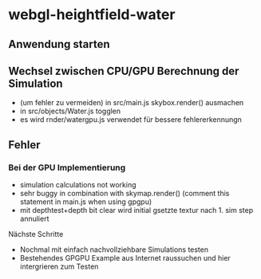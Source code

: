 # webgl-heightfield-water

## Anwendung starten

## Wechsel zwischen CPU/GPU Berechnung der Simulation
- (um fehler zu vermeiden) in src/main.js skybox.render() ausmachen 
- in src/objects/Water.js togglen
- es wird rnder/watergpu.js verwendet für bessere fehlererkennungn

## Fehler

### Bei der GPU Implementierung

- simulation calculations not working
- sehr buggy in combination with skymap.render() (comment this statement in main.js when using gpgpu)
- mit depthtest+depth bit clear wird initial gsetzte textur nach 1. sim step annuliert



Nächste Schritte
- Nochmal mit einfach nachvollziehbare Simulations testen
- Bestehendes GPGPU Example aus Internet raussuchen und hier intergrieren zum Testen